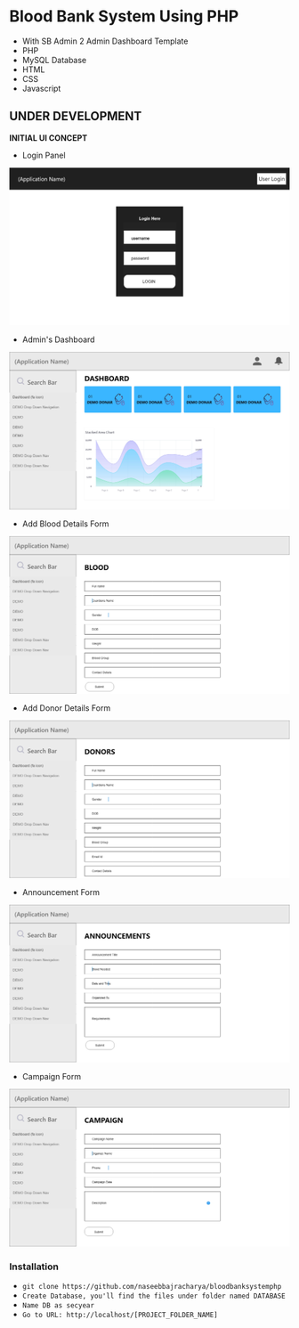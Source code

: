 # Blood Bank System Using PHP
- With SB Admin 2 Admin Dashboard Template
- PHP
- MySQL Database
- HTML
- CSS
- Javascript

## UNDER DEVELOPMENT

**INITIAL UI CONCEPT**

- Login Panel

![](lgn.jpg)

- Admin's Dashboard

![](ui1.jpg)

- Add Blood Details Form

![](bld.jpg)

- Add Donor Details Form

![](dnr.jpg)

- Announcement Form

![](anc.jpg)

- Campaign Form

![](cpn.jpg)


### Installation

- `git clone https://github.com/naseebbajracharya/bloodbanksystemphp`
- `Create Database, you'll find the files under folder named DATABASE`
- `Name DB as secyear`
- `Go to URL: http://localhost/[PROJECT_FOLDER_NAME]`